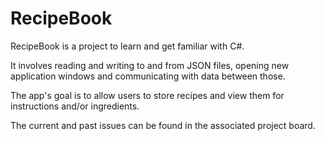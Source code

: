 # RecipeBook

RecipeBook is a project to learn and get familiar with C#.

It involves reading and writing to and from JSON files, opening new application windows and communicating with data between those.

The app's goal is to allow users to store recipes and view them for instructions and/or ingredients.

The current and past issues can be found in the associated project board.
